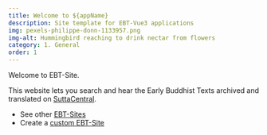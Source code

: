 ```yaml
---
title: Welcome to ${appName}
description: Site template for EBT-Vue3 applications
img: pexels-philippe-donn-1133957.png
img-alt: Hummingbird reaching to drink nectar from flowers
category: 1. General
order: 1
---
```


Welcome to EBT-Site.

This website lets you search and hear the Early Buddhist Texts archived
and translated on [SuttaCentral](https://suttacentral.net).

* See other [EBT-Sites](https://ebt-site.github.io/ebt-vue3/#/wiki/sites/toc)
* Create a [custom EBT-Site](#/wiki/design/create)
